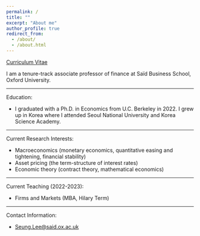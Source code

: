 ```yaml
---
permalink: /
title: ""
excerpt: "About me"
author_profile: true
redirect_from: 
  - /about/
  - /about.html
---
```


[Curriculum Vitae](/files/cv.pdf)




I am a tenure-track associate professor of finance at Saïd Business School, Oxford University.

-----

Education:

* I graduated with a Ph.D. in Economics from U.C. Berkeley in 2022. I grew up in Korea where I attended Seoul National University and Korea Science Academy.


-----

Current Research Interests:

* Macroeconomics (monetary economics, quantitative easing and tightening, financial stability)
* Asset pricing (the term-structure of interest rates)
* Economic theory (contract theory, mathematical economics)


-----

Current Teaching (2022-2023):

* Firms and Markets (MBA, Hilary Term)


-----

Contact Information:

* Seung.Lee@said.ox.ac.uk
